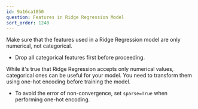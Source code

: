 ```yaml
---
id: 9a16ca1850
question: Features in Ridge Regression Model
sort_order: 1240
---
```


Make sure that the features used in a Ridge Regression model are only numerical, not categorical.

- Drop all categorical features first before proceeding.

While it's true that Ridge Regression accepts only numerical values, categorical ones can be useful for your model. You need to transform them using one-hot encoding before training the model.

- To avoid the error of non-convergence, set `sparse=True` when performing one-hot encoding.